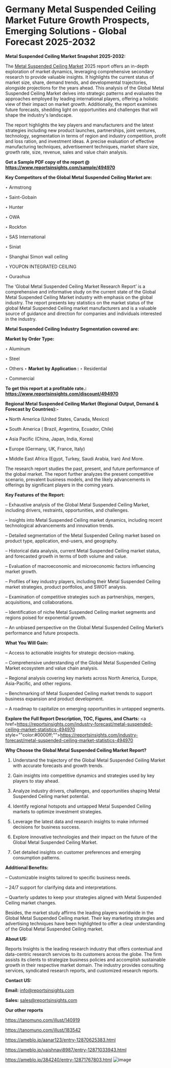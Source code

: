 # Germany Metal Suspended Ceiling Market Future Growth Prospects, Emerging Solutions - Global Forecast 2025-2032

<strong>Metal Suspended Ceiling Market Snapshot 2025-2032:</strong>

The <a href=https://www.reportsinsights.com/sample/494970>Metal Suspended Ceiling Market</a> 2025 report offers an in-depth exploration of market dynamics, leveraging comprehensive secondary research to provide valuable insights. It highlights the current status of market size, share, demand trends, and developmental trajectories, alongside projections for the years ahead. This analysis of the Global Metal Suspended Ceiling Market delves into strategic patterns and evaluates the approaches employed by leading international players, offering a holistic view of their impact on market growth. Additionally, the report examines future forecasts, shedding light on opportunities and challenges that will shape the industry's landscape.

The report highlights the key players and manufacturers and the latest strategies including new product launches, partnerships, joint ventures, technology, segmentation in terms of region and industry competition, profit and loss ration, and investment ideas. A precise evaluation of effective manufacturing techniques, advertisement techniques, market share size, growth rate, size, revenue, sales and value chain analysis.

<strong>Get a Sample PDF copy of the report @ <a href=https://www.reportsinsights.com/sample/494970 style=color:#0000ff;>https://www.reportsinsights.com/sample/494970</a></strong>

<strong>Key Competitors of the Global Metal Suspended Ceiling Market are:</strong>

‣ Armstrong

‣ Saint-Gobain

‣ Hunter

‣ OWA

‣ Rockfon

‣ SAS International

‣ Siniat

‣ Shanghai Simon wall ceiling

‣ YOUPON INTEGRATED CEILING

‣ Ouraohua

The ‘Global Metal Suspended Ceiling Market Research Report’ is a comprehensive and informative study on the current state of the Global Metal Suspended Ceiling Market industry with emphasis on the global industry. The report presents key statistics on the market status of the global Metal Suspended Ceiling market manufacturers and is a valuable source of guidance and direction for companies and individuals interested in the industry.

<strong>Metal Suspended Ceiling Industry Segmentation covered are:</strong>

<strong>Market by Order Type: </strong>

‣ Aluminum

‣ Steel

‣ Others
‣ 
<strong>Market by Application :</strong>
‣ Residential

‣ Commercial

<strong>To get this report at a profitable rate.: <a href=https://www.reportsinsights.com/discount/494970 style=color:#0000ff;>https://www.reportsinsights.com/discount/494970</a></strong>

<strong>Regional Metal Suspended Ceiling Market (Regional Output, Demand &amp; Forecast by Countries):-</strong>

• North America (United States, Canada, Mexico)

• South America ( Brazil, Argentina, Ecuador, Chile)

• Asia Pacific (China, Japan, India, Korea)

• Europe (Germany, UK, France, Italy)

• Middle East Africa (Egypt, Turkey, Saudi Arabia, Iran) And More.

The research report studies the past, present, and future performance of the global market. The report further analyzes the present competitive scenario, prevalent business models, and the likely advancements in offerings by significant players in the coming years.

<strong>Key Features of the Report:</strong>

– Exhaustive analysis of the Global Metal Suspended Ceiling Market, including drivers, restraints, opportunities, and challenges.

– Insights into Metal Suspended Ceiling market dynamics, including recent technological advancements and innovation trends.

– Detailed segmentation of the Metal Suspended Ceiling market based on product type, application, end-users, and geography.

– Historical data analysis, current Metal Suspended Ceiling market status, and forecasted growth in terms of both volume and value.

– Evaluation of macroeconomic and microeconomic factors influencing market growth.

– Profiles of key industry players, including their Metal Suspended Ceiling market strategies, product portfolios, and SWOT analysis.

– Examination of competitive strategies such as partnerships, mergers, acquisitions, and collaborations.

– Identification of niche Metal Suspended Ceiling market segments and regions poised for exponential growth.

– An unbiased perspective on the Global Metal Suspended Ceiling Market’s performance and future prospects.

<strong>What You Will Gain:</strong>

– Access to actionable insights for strategic decision-making.

– Comprehensive understanding of the Global Metal Suspended Ceiling Market ecosystem and value chain analysis.

– Regional analysis covering key markets across North America, Europe, Asia-Pacific, and other regions.

– Benchmarking of Metal Suspended Ceiling market trends to support business expansion and product development.

– A roadmap to capitalize on emerging opportunities in untapped segments.

<strong>Explore the Full Report Description, TOC, Figures, and Charts:</strong>
<a href=https://reportsinsights.com/industry-forecast/metal-suspended-ceiling-market-statistics-494970 style=""color:#0000ff;"">https://reportsinsights.com/industry-forecast/metal-suspended-ceiling-market-statistics-494970</a>

<strong>Why Choose the Global Metal Suspended Ceiling Market Report?</strong>

1. Understand the trajectory of the Global Metal Suspended Ceiling Market with accurate forecasts and growth trends.

2. Gain insights into competitive dynamics and strategies used by key players to stay ahead.

3. Analyze industry drivers, challenges, and opportunities shaping Metal Suspended Ceiling market potential.

4. Identify regional hotspots and untapped Metal Suspended Ceiling markets to optimize investment strategies.

5. Leverage the latest data and research insights to make informed decisions for business success.

6. Explore innovative technologies and their impact on the future of the Global Metal Suspended Ceiling Market.

7. Get detailed insights on customer preferences and emerging consumption patterns.

<strong>Additional Benefits:</strong>

– Customizable insights tailored to specific business needs.

– 24/7 support for clarifying data and interpretations.

– Quarterly updates to keep your strategies aligned with Metal Suspended Ceiling market changes.

Besides, the market study affirms the leading players worldwide in the Global Metal Suspended Ceiling market. Their key marketing strategies and advertising techniques have been highlighted to offer a clear understanding of the Global Metal Suspended Ceiling market.

<strong><strong>About US</strong>:</strong>

Reports Insights is the leading research industry that offers contextual and data-centric research services to its customers across the globe. The firm assists its clients to strategize business policies and accomplish sustainable growth in their respective market domain. The industry provides consulting services, syndicated research reports, and customized research reports.

<strong>Contact US:</strong>

<p class=><b>Email:</b> <a href=mailto:info@reportsinsights.com>info@reportsinsights.com</a></p>
<p class=><b>Sales:</b> <a href=mailto:sales@reportsinsights.com>sales@reportsinsights.com</a></p>

<strong>Our other reports</strong>

<a href=https://tanomuno.com/illust/140919>https://tanomuno.com/illust/140919</a>

<a href=https://tanomuno.com/illust/183542>https://tanomuno.com/illust/183542</a>

<a href=https://ameblo.jp/aanar123/entry-12870625383.html>https://ameblo.jp/aanar123/entry-12870625383.html</a>

<a href=https://ameblo.jp/vaishnavi8987/entry-12871033943.html>https://ameblo.jp/vaishnavi8987/entry-12871033943.html</a>

<a href=https://ameblo.jp/384240/entry-12871767803.html>https://ameblo.jp/384240/entry-12871767803.html</a>
![image](https://github.com/user-attachments/assets/ac7c9d8a-c29a-4a74-8cb5-e26ec773a20b)
